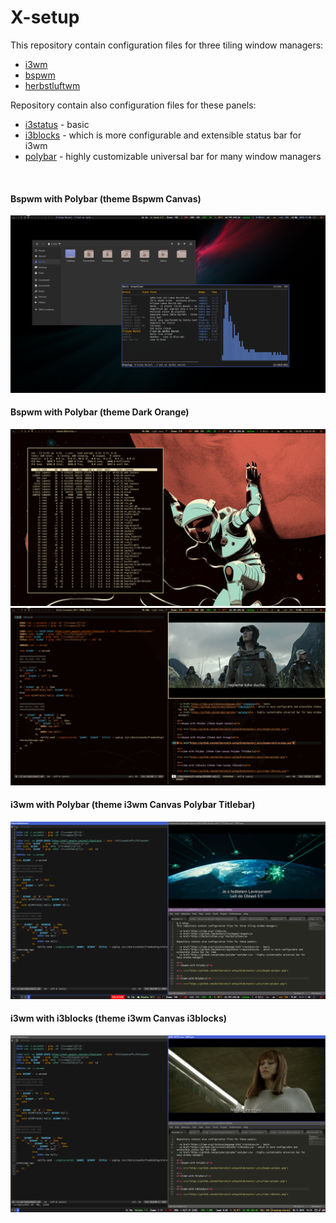 # X-setup
This repository contain configuration files for three tiling window managers:

- <a href="https://i3wm.org/">i3wm</a>
- <a href="https://github.com/baskerville/bspwm">bspwm</a>
- <a href="https://herbstluftwm.org/">herbstluftwm</a>

Repository contain also configuration files for these panels:

- <a href="https://i3wm.org/i3status/manpage.html">i3status</a> - basic
- <a href="https://github.com/vivien/i3blocks">i3blocks</a> - which is more configurable and extensible status bar for i3wm
- <a href="https://github.com/polybar/polybar">polybar</a> - highly customizable universal bar for many window managers

<br>
<h4>Bspwm with Polybar (theme Bspwm Canvas)</h4>

<img src="https://github.com/Wallkerock/X-setup/blob/master/.pics/bspwm-polybar.png">

<br>
<h4>Bspwm with Polybar (theme Dark Orange)</h4>

<img src="https://github.com/Wallkerock/X-setup/blob/master/.pics/bspwm-dark-orange-01.png">

<img src="https://github.com/Wallkerock/X-setup/blob/master/.pics/bspwm-dark-orange-02.png">

<br>
<h4>i3wm with Polybar (theme i3wm Canvas Polybar Titlebar)</h4>

<img src="https://github.com/Wallkerock/X-setup/blob/master/.pics/i3wm-polybar.png">

<br>
<h4>i3wm with i3blocks (theme i3wm Canvas i3blocks)</h4>

<img src="https://github.com/Wallkerock/X-setup/blob/master/.pics/i3wm-i3blocks.png">
